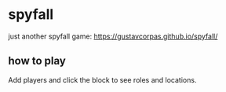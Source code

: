 # spyfall
just another spyfall game:
https://gustavcorpas.github.io/spyfall/

## how to play

Add players and click the block to see roles and locations.
